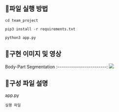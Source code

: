 ## 🎁파일 실행 방법
```
cd team_project

pip3 install -r requirements.txt

python3 app.py
```

## 🎁구현 이미지 및 영상
Body-Part Segmentation
:-------------------------:
![](media/segmentation.gif)

## 🎁구성 파일 설명
app.py
```
실행 파일
```
